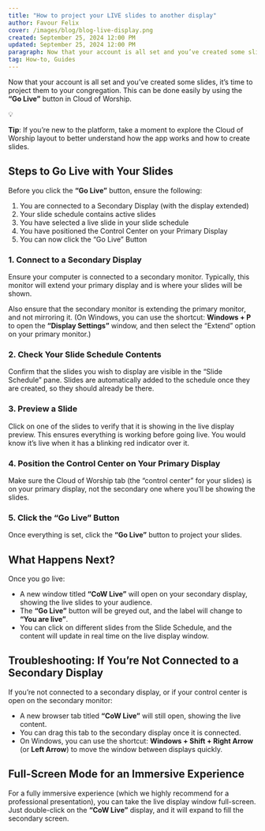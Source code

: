 ```yaml
---
title: "How to project your LIVE slides to another display"
author: Favour Felix
cover: /images/blog/blog-live-display.png
created: September 25, 2024 12:00 PM
updated: September 25, 2024 12:00 PM
paragraph: Now that your account is all set and you’ve created some slides, it’s time to project them to your congregation. This can be done easily by using the “Go Live” button in Cloud of Worship.
tag: How-to, Guides
---
```


Now that your account is all set and you’ve created some slides, it’s time to project them to your congregation. This can be done easily by using the **“Go Live”** button in Cloud of Worship.


<aside>
💡

**Tip**: If you’re new to the platform, take a moment to explore the Cloud of Worship layout to better understand how the app works and how to create slides.

</aside>

## Steps to Go Live with Your Slides

Before you click the **“Go Live”** button, ensure the following:

1. You are connected to a Secondary Display (with the display extended)
2. Your slide schedule contains active slides
3. You have selected a live slide in your slide schedule
4. You have positioned the Control Center on your Primary Display
5. You can now click the “Go Live” Button

### 1. Connect to a Secondary Display

Ensure your computer is connected to a secondary monitor. Typically, this monitor will extend your primary display and is where your slides will be shown. 

Also ensure that the secondary monitor is extending the primary monitor, and not mirroring it. (On Windows, you can use the shortcut: **Windows + P** to open the **“Display Settings”** window, and then select the “Extend” option on your primary monitor.)

### 2. Check Your Slide Schedule Contents

Confirm that the slides you wish to display are visible in the “Slide Schedule” pane. Slides are automatically added to the schedule once they are created, so they should already be there.

### 3. Preview a Slide

Click on one of the slides to verify that it is showing in the live display preview. This ensures everything is working before going live. You would know it’s live when it has a blinking red indicator over it.

### 4. Position the Control Center on Your Primary Display

Make sure the Cloud of Worship tab (the “control center” for your slides) is on your primary display, not the secondary one where you’ll be showing the slides.

### 5. Click the “Go Live” Button

Once everything is set, click the **“Go Live”** button to project your slides.

## What Happens Next?

Once you go live:

- A new window titled **“CoW Live”** will open on your secondary display, showing the live slides to your audience.
- The **“Go Live”** button will be greyed out, and the label will change to **“You are live”**.
- You can click on different slides from the Slide Schedule, and the content will update in real time on the live display window.

## Troubleshooting: If You’re Not Connected to a Secondary Display

If you’re not connected to a secondary display, or if your control center is open on the secondary monitor:

- A new browser tab titled **“CoW Live”** will still open, showing the live content.
- You can drag this tab to the secondary display once it is connected.
- On Windows, you can use the shortcut: **Windows + Shift + Right Arrow** (or **Left Arrow**) to move the window between displays quickly.

## Full-Screen Mode for an Immersive Experience

For a fully immersive experience (which we highly recommend for a professional presentation), you can take the live display window full-screen. Just double-click on the **“CoW Live”** display, and it will expand to fill the secondary screen.